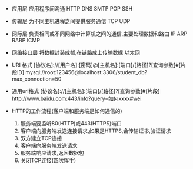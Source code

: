- 应用层 应用程序间沟通 HTTP DNS SMTP POP SSH
- 传输层 为不同主机进程之间提供服务通信 TCP UDP
- 网际层 负责相同或不同网络中计算机之间的通信,主要处理数据和路由 IP ARP RARP ICMP
- 网络接口层 将数据封装成帧,在链路成上传输数据  以太网


- URI 格式
[协议名]://[用户名]:[密码]@[主机名]:[端口]/[路径]?[查询参数]#[片段ID]
mysql://root:123456@localhost:3306/student_db?max_connection=50

- 通用url格式
[协议名]://[主机名]:[端口]/[路径]?[查询参数]#[片段]
http://www.baidu.com:443/info?query=如何xxxx#wei


- HTTP的工作流程(客户端和服务端是如何通信的)
    1. 服务端要监听80(HTTP)或443(HTTPS)端口
    2. 客户端向服务端发送连接请求,如果是HTTPS,会传输证书,验证请求
    3. 双方建立TCP连接
    4. 客户端向服务端发送请求
    5. 服务端响应请求,返回数据包
    6. 关闭TCP连接(四次挥手)

